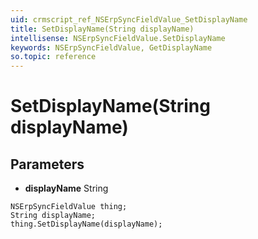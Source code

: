 ```yaml
---
uid: crmscript_ref_NSErpSyncFieldValue_SetDisplayName
title: SetDisplayName(String displayName)
intellisense: NSErpSyncFieldValue.SetDisplayName
keywords: NSErpSyncFieldValue, GetDisplayName
so.topic: reference
---
```


# SetDisplayName(String displayName)

## Parameters

* **displayName** String

```crmscript
NSErpSyncFieldValue thing;
String displayName;
thing.SetDisplayName(displayName);
```

